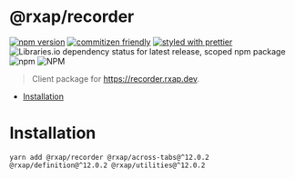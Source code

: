 @rxap/recorder
======

[![npm version](https://img.shields.io/npm/v/@rxap/recorder?style=flat-square)](https://www.npmjs.com/package/@rxap/recorder)
[![commitizen friendly](https://img.shields.io/badge/commitizen-friendly-brightgreen.svg?style=flat-square)](https://commitizen.github.io/cz-cli/)
[![styled with prettier](https://img.shields.io/badge/styled_with-prettier-ff69b4.svg?style=flat-square)](https://github.com/prettier/prettier)
![Libraries.io dependency status for latest release, scoped npm package](https://img.shields.io/librariesio/release/npm/@rxap/recorder)
![npm](https://img.shields.io/npm/dm/@rxap/recorder)
![NPM](https://img.shields.io/npm/l/@rxap/recorder)

> Client package for https://recorder.rxap.dev.

- [Installation](#installation)

# Installation

```
yarn add @rxap/recorder @rxap/across-tabs@^12.0.2 @rxap/definition@^12.0.2 @rxap/utilities@^12.0.2
```

